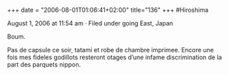 +++
date = "2006-08-01T01:06:41+02:00"
title="136"
+++
#Hiroshima

August 1, 2006 at 11:54 am · Filed under going East, Japan

Boum.

Pas de capsule ce soir, tatami et robe de chambre imprimee. Encore une fois mes fideles godillots resteront otages d’une infame discrimination de la part des parquets nippon.


